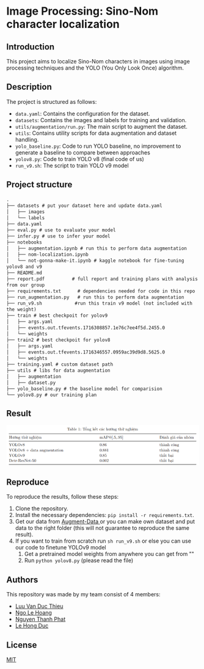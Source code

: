 # Image Processing: Sino-Nom character localization

## Introduction

This project aims to localize Sino-Nom characters in images using image processing techniques and the YOLO (You Only Look Once) algorithm.

## Description

The project is structured as follows:

- `data.yaml`: Contains the configuration for the dataset.
- `datasets`: Contains the images and labels for training and validation.
- `utils/augmentation/run.py`: The main script to augment the dataset.
- `utils`: Contains utility scripts for data augmentation and dataset handling.
- `yolo_baseline.py`: Code to run YOLO baseline, no improvement to generate a baseline to compare between approaches
- `yolov8.py`: Code to train YOLO v8 (final code of us)
- `run_v9.sh`: The script to train YOLO v9 model

## Project structure

```
.
├── datasets # put your dataset here and update data.yaml
│   ├── images
│   └── labels
├── data.yaml
├── eval.py # use to evaluate your model
├── infer.py # use to infer your model
├── notebooks
│   ├── augmentation.ipynb # run this to perform data augmentation
│   ├── nom-localization.ipynb
│   └── not-gonna-make-it.ipynb # kaggle notebook for fine-tuning yolov8 and v9
├── README.md
├── report.pdf          # full report and training plans with analysis from our group
├── requirements.txt      # dependencies needed for code in this repo
├── run_augmentation.py   # run this to perform data augmentation
├── run_v9.sh            #run this train v9 model (not included with the weight)
├── train # best checkpoit for yolov9
│   ├── args.yaml
│   ├── events.out.tfevents.1716308857.1e76c7ee4f5d.2455.0
│   └── weights
├── train2 # best checkpoit for yolov8
│   ├── args.yaml
│   ├── events.out.tfevents.1716346557.0959ac39d9d8.5625.0
│   └── weights
├── training.yaml # custom dataset path
├── utils # libs for data augmentation
│   ├── augmentation
│   ├── dataset.py
├── yolo_baseline.py # the baseline model for comparision
└── yolov8.py # our training plan
```

## Result

![result-table](result.png)

## Reproduce

To reproduce the results, follow these steps:

1. Clone the repository.
2. Install the necessary dependencies: `pip install -r requirements.txt`.
3. Get our data from <a href="https://www.kaggle.com/datasets/ngolehoang/sinom-augment-data">Augment-Data </a> or you can make own dataset and put data to the right folder (this will not guarantee to reproduce the same result).
4. If you want to train from scratch run `sh run_v9.sh` or else you can use our code to finetune YOLOv9 model
   1. Get a pretrained model weights from anywhere you can get from ""
   2. Run `python yolov8.py` (please read the file)
## Authors
This repository was made by my team consist of 4 members:
- [Luu Van Duc Thieu](https://github.com/echodrift)
- [Ngo Le Hoang](https://github.com/armistcxy)
- [Nguyen Thanh Phat](https://github.com/aqu4holic)
- [Le Hong Duc](https://github.com/tedomi2705)

## License
[MIT](https://choosealicense.com/licenses/mit/)
